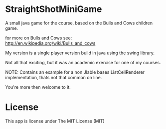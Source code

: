StraightShotMiniGame
====================

A small java game for the course, based on the Bulls and Cows children game.

for more on Bulls and Cows see: http://en.wikipedia.org/wiki/Bulls_and_cows

My version is a single player version build in java using the swing library.

Not all that exciting, but it was an academic exercise for one of my courses.

NOTE: Contains an example for a non Jlable bases ListCellRenderer implementation, thats not that common on line.

You're more then welcome to it.

# License

This app is license under The MIT License (MIT)

